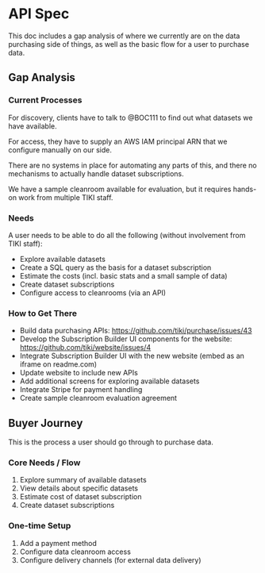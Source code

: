 # API Spec

This doc includes a gap analysis of where we currently are on the data purchasing side of things,
as well as the basic flow for a user to purchase data.

## Gap Analysis

### Current Processes

For discovery, clients have to talk to @BOC111 to find out what datasets we have available.

For access, they have to supply an AWS IAM principal ARN that we configure manually on our side.

There are no systems in place for automating any parts of this, and there no mechanisms to actually handle dataset subscriptions.

We have a sample cleanroom available for evaluation, but it requires hands-on work from multiple TIKI staff.

### Needs

A user needs to be able to do all the following (without involvement from TIKI staff):

- Explore available datasets
- Create a SQL query as the basis for a dataset subscription
- Estimate the costs (incl. basic stats and a small sample of data)
- Create dataset subscriptions
- Configure access to cleanrooms (via an API)

### How to Get There

- Build data purchasing APIs: https://github.com/tiki/purchase/issues/43
- Develop the Subscription Builder UI components for the website: https://github.com/tiki/website/issues/4
- Integrate Subscription Builder UI with the new website (embed as an iframe on readme.com)
- Update website to include new APIs
- Add additional screens for exploring available datasets
- Integrate Stripe for payment handling
- Create sample cleanroom evaluation agreement

## Buyer Journey

This is the process a user should go through to purchase data.

### Core Needs / Flow

1. Explore summary of available datasets
2. View details about specific datasets
3. Estimate cost of dataset subscription
4. Create dataset subscriptions

### One-time Setup

1. Add a payment method
2. Configure data cleanroom access
3. Configure delivery channels (for external data delivery)
